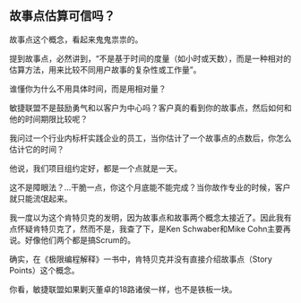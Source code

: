 ## 故事点估算可信吗？

故事点这个概念，看起来鬼鬼祟祟的。

提到故事点，必然讲到，“不是基于时间的度量（如小时或天数），而是一种相对的估算方法，用来比较不同用户故事的复杂性或工作量”。

谁懂你为什么不用具体时间，而是用相对量？

敏捷联盟不是鼓励勇气和以客户为中心吗？客户真的看到你的故事点，然后如何和他的时间期限比较呢？

我问过一个行业内标杆实践企业的员工，当你估计了一个故事点的点数后，你怎么估计它的时间？

他说，我们项目组约定好，都是一个点就是一天。

这不是障眼法？...干脆一点，你这个月底能不能完成？当你故作专业的时候，客户就只能流氓起来。

我一度以为这个肯特贝克的发明，因为故事点和故事两个概念太接近了。因此我有点怀疑肯特贝克了，然而不是，我查了下，是Ken Schwaber和Mike Cohn主要再说。好像他们两个都是搞Scrum的。

确实，在《极限编程解释》一书中，肯特贝克并没有直接介绍故事点（Story Points）这个概念。

你看，敏捷联盟如果剿灭董卓的18路诸侯一样，也不是铁板一块。
